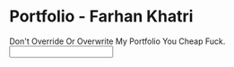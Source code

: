 # Portfolio - Farhan Khatri
Don't Override Or Overwrite My Portfolio You Cheap Fuck.
<input type="text"/>
